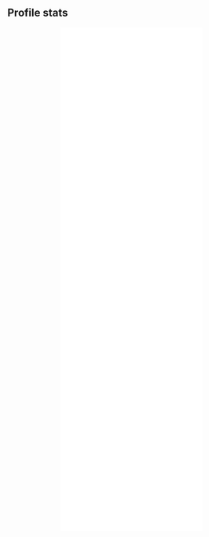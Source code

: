 ## Profile stats

<div align="center">
   <a><img alt="Metrics" src="https://raw.githubusercontent.com/Sersoid/Sersoid/master/github-metrics.svg"></a>
</div>
